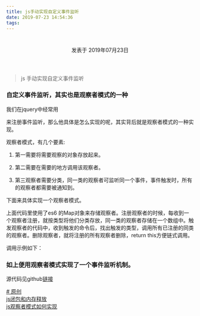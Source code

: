 ```yaml
---
title: js手动实现自定义事件监听
date: 2019-07-23 14:54:36
tags:
---
```

<div class="post-block"><link itemprop="mainEntityOfPage" href="http://cmszlx.win/2019/07/23/js手动实现自定义事件监听/"><span hidden="" itemprop="author" itemscope="" itemtype="http://schema.org/Person"><meta itemprop="name" content="linXiao"><meta itemprop="description" content=""><meta itemprop="image" content="/images/avatar.gif"></span><span hidden="" itemprop="publisher" itemscope="" itemtype="http://schema.org/Organization"><meta itemprop="name" content="Hurry"></span><header class="post-header"><h1 class="post-title" itemprop="name headline"></h1><div class="post-meta"><span class="post-time"><span class="post-meta-item-icon"><i class="fa fa-calendar-o"></i></span><span class="post-meta-item-text">发表于</span><time title="创建于" itemprop="dateCreated datePublished" datetime="2019-07-23T11:42:20+08:00"> 2019年07月23日 </time></span></div></header><div class="post-body" itemprop="articleBody"><blockquote><p>js 手动实现自定义事件监听</p></blockquote><h3 id="自定义事件监听，其实也是观察者模式的一种"><a href="#自定义事件监听，其实也是观察者模式的一种" class="headerlink" title="自定义事件监听，其实也是观察者模式的一种"></a>自定义事件监听，其实也是观察者模式的一种</h3><p>我们在jquery中经常用</p><precode language="javascript" precodenum="0"></precode><p>来注册事件监听，那么他具体是怎么实现的呢，其实背后就是观察者模式的一种实现。</p><p>观察者模式，有几个要素:</p><ol><li><p>第一需要将需要观察的对象存放起来。</p></li><li><p>第二需要在需要的地方调用该观察者。</p></li><li><p>第三观察者需要分类，同一类的观察者可监听同一个事件，事件触发时，所有的观察者都需要被通知到。</p></li></ol><p>下面来具体实现一个观察者模式。</p><precode language="javascript" precodenum="1"></precode><p>上面代码里使用了es6 的Map对象来存储观察者。注册观察者的时候，每收到一个观察者注册，就按类型将他们分类存放，同一类的观察者存储在一个数组中。触发观察者的代码中，收到触发的命令后，找出触发的类型，调用所有已注册的同类的观察者。删除观察者，就将注册的所有观察者删除，return this方便链式调用。</p><p>调用示例如下：</p><precode language="javascript" precodenum="2"></precode><h3 id="如上便用观察者模式实现了一个事件监听机制。"><a href="#如上便用观察者模式实现了一个事件监听机制。" class="headerlink" title="如上便用观察者模式实现了一个事件监听机制。"></a>如上便用观察者模式实现了一个事件监听机制。</h3><p>源代码见github<a href="https://github.com/zlx362211854/listener" target="_blank" rel="noopener">链接</a></p></div><footer class="post-footer"><div class="post-tags"><a href="/tags/原创/" rel="tag"># 原创</a></div><div class="post-nav"><div class="post-nav-next post-nav-item"><a href="/2019/03/25/js闭包和内存释放/" rel="next" title="js闭包和内存释放"><i class="fa fa-chevron-left"></i> js闭包和内存释放 </a></div><span class="post-nav-divider"></span><div class="post-nav-prev post-nav-item"><a href="/2019/07/30/js观察者模式如何实现/" rel="prev" title="js观察者模式如何实现"> js观察者模式如何实现 <i class="fa fa-chevron-right"></i></a></div></div></footer></div>
